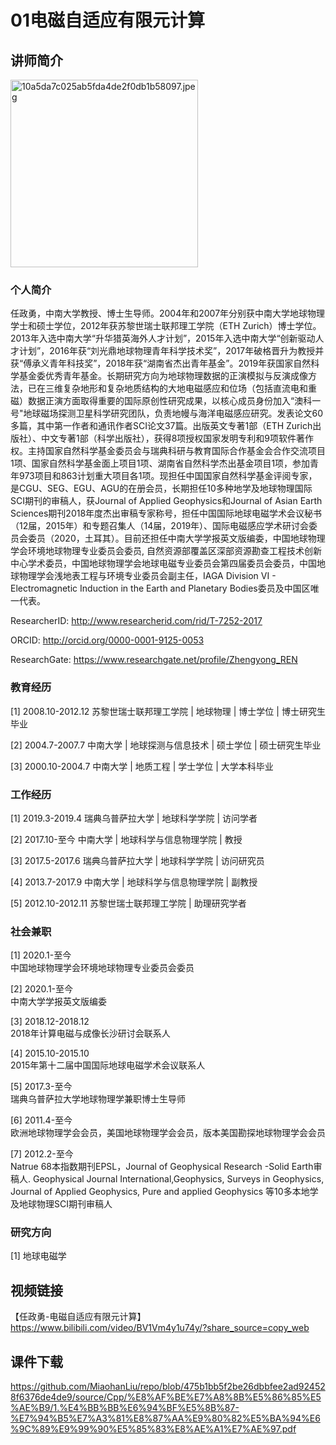 # 01电磁自适应有限元计算

## 讲师简介

<img src="https://s1.imagehub.cc/images/2023/08/25/10a5da7c025ab5fda4de2f0db1b58097.jpeg" alt="10a5da7c025ab5fda4de2f0db1b58097.jpeg" border="0" height=300 weight=100 />

### 个人简介

任政勇，中南大学教授、博士生导师。2004年和2007年分别获中南大学地球物理学士和硕士学位，2012年获苏黎世瑞士联邦理工学院（ETH Zurich）博士学位。2013年入选中南大学“升华猎英海外人才计划”，2015年入选中南大学“创新驱动人才计划”，2016年获“刘光鼎地球物理青年科学技术奖”，2017年破格晋升为教授并获“傅承义青年科技奖”，2018年获“湖南省杰出青年基金”。2019年获国家自然科学基金委优秀青年基金。长期研究方向为地球物理数据的正演模拟与反演成像方法，已在三维复杂地形和复杂地质结构的大地电磁感应和位场（包括直流电和重磁）数据正演方面取得重要的国际原创性研究成果，以核心成员身份加入“澳科一号"地球磁场探测卫星科学研究团队，负责地幔与海洋电磁感应研究。发表论文60多篇，其中第一作者和通讯作者SCI论文37篇。出版英文专著1部（ETH Zurich出版社）、中文专著1部（科学出版社），获得8项授权国家发明专利和9项软件著作权。主持国家自然科学基金委员会与瑞典科研与教育国际合作基金会合作交流项目1项、国家自然科学基金面上项目1项、湖南省自然科学杰出基金项目1项，参加青年973项目和863计划重大项目各1项。现担任中国国家自然科学基金评阅专家，是CGU、SEG、EGU、AGU的在册会员，长期担任10多种地学及地球物理国际SCI期刊的审稿人，获Journal of Applied Geophysics和Journal of Asian Earth Sciences期刊2018年度杰出审稿专家称号，担任中国国际地球电磁学术会议秘书（12届，2015年）和专题召集人（14届，2019年）、国际电磁感应学术研讨会委员会委员（2020，土耳其）。目前还担任中南大学学报英文版编委，中国地球物理学会环境地球物理专业委员会委员, 自然资源部覆盖区深部资源勘查工程技术创新中心学术委员，中国地球物理学会地球电磁专业委员会第四届委员会委员，中国地球物理学会浅地表工程与环境专业委员会副主任，IAGA Division VI - Electromagnetic Induction in the Earth and Planetary Bodies委员及中国区唯一代表。

ResearcherID: http://www.researcherid.com/rid/T-7252-2017

ORCID: http://orcid.org/0000-0001-9125-0053

ResearchGate: https://www.researchgate.net/profile/Zhengyong_REN

### 教育经历
[1]   2008.10-2012.12
苏黎世瑞士联邦理工学院  |  地球物理  |  博士学位  |  博士研究生毕业

[2]   2004.7-2007.7
中南大学  |  地球探测与信息技术  |  硕士学位  |  硕士研究生毕业

[3]   2000.10-2004.7
中南大学  |  地质工程  |  学士学位  |  大学本科毕业

### 工作经历
[1]   2019.3-2019.4
瑞典乌普萨拉大学  |  地球科学学院  |  访问学者

[2]   2017.10-至今
中南大学  |  地球科学与信息物理学院  |  教授

[3]   2017.5-2017.6
瑞典乌普萨拉大学  |  地球科学学院  |  访问研究员

[4]   2013.7-2017.9
中南大学  |  地球科学与信息物理学院  |  副教授

[5]   2012.10-2012.11
苏黎世瑞士联邦理工学院  |  助理研究学者
### 社会兼职

[1]   2020.1-至今    
中国地球物理学会环境地球物理专业委员会委员

[2]   2020.1-至今    
中南大学学报英文版编委

[3]   2018.12-2018.12    
2018年计算电磁与成像长沙研讨会联系人

[4]   2015.10-2015.10    
2015年第十二届中国国际地球电磁学术会议联系人

[5]   2017.3-至今    
瑞典乌普萨拉大学地球物理学兼职博士生导师

[6]   2011.4-至今    
欧洲地球物理学会会员，美国地球物理学会会员，版本美国勘探地球物理学会会员

[7]   2012.2-至今    
Natrue 68本指数期刊EPSL，Journal of Geophysical Research -Solid Earth审稿人.  Geophysical Journal International,Geophysics, Surveys in Geophysics, Journal of Applied Geophysics, Pure and applied Geophysics 等10多本地学及地球物理SCI期刊审稿人

### 研究方向
[1]  地球电磁学
## 视频链接

【任政勇-电磁自适应有限元计算】 https://www.bilibili.com/video/BV1Vm4y1u74y/?share_source=copy_web

## 课件下载

https://github.com/MiaohanLiu/repo/blob/475b1bb5f2be26dbbfee2ad924528f6376de4de9/source/Cpp/%E8%AF%BE%E7%A8%8B%E5%86%85%E5%AE%B9/1.%E4%BB%BB%E6%94%BF%E5%8B%87-%E7%94%B5%E7%A3%81%E8%87%AA%E9%80%82%E5%BA%94%E6%9C%89%E9%99%90%E5%85%83%E8%AE%A1%E7%AE%97.pdf
